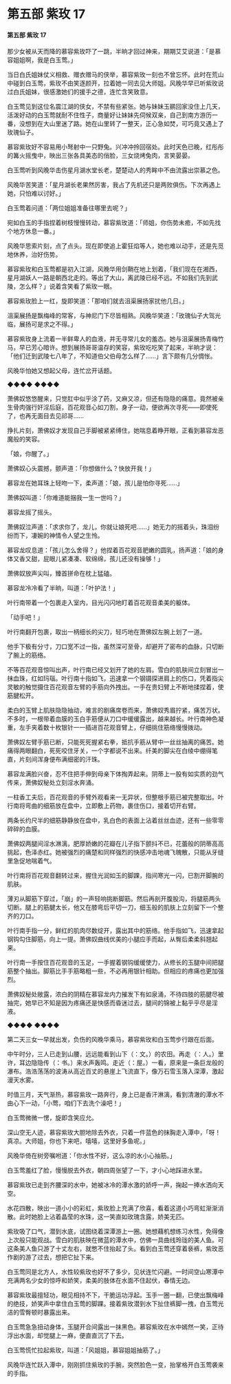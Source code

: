 # 第五部 紫玫 17

#### 第五部 紫玫 17

那少女被从天而降的慕容紫玫吓了一跳，半晌才回过神来，期期艾艾说道：「是慕容姐姐啊，我是白玉莺。」

当日白氏姐妹仗义相救、赠衣赠马的侠举，慕容紫玫一刻也不曾忘怀。此时在荒山中碰到白玉莺，紫玫不由笑逐颜开，拉着她一同去见大师姐。风晚华早已听紫玫说过白氏姐妹，很感激她们的援手之德，连忙含笑致意。

白玉莺见到这位名震江湖的侠女，不禁有些紧张。她与妹妹玉鹂回家没住上几天，活泼好动的白玉莺就耐不住性子，商量好让妹妹先伺候双亲，自己到南方游历一番，没想到在大山里迷了路。她在山里转了一整天，正心急如焚，可巧竟又遇上了玫瑰仙子。

慕容紫玫好不容易用小弩射中一只野兔。兴冲冲拎回宿处。此时天色已晚，红彤彤的篝火摇曳中，映出三张各具美态的俏脸，三女烧烤兔肉，言笑晏晏。

白玉莺听到风晚华击伤星月湖水堂长老，楚楚动人的秀眸中不由流露出崇慕之色。

风晚华苦笑道：「星月湖长老果然厉害，我占了先机还只是两败俱伤。下次再遇上她，只怕难以讨好。」

白玉莺着问道：「两位姐姐准备往哪里去呢？」

宛如白玉的手指捏着树枝慢慢转动，慕容紫玫道：「师姐，你伤势未癒，不如先找个地方休息一番。」

风晚华思索片刻，点了点头。现在即使追上霍狂焰等人，她也难以动手，还是先觅地休养，治好伤势。

慕容紫玫和白玉莺都是初入江湖，风晚华用剑鞘在地上划着，「我们现在在湘西，星月湖妖人一路是朝西北走的。等出了大山，离武陵已经不远。不如我们先到武陵，怎么样？」说着含笑看了紫玫一眼。

慕容紫玫脸上一红，旋即笑道：「那咱们就去沮渠展扬家扰他几日。」

沮渠展扬是飘梅峰的常客，与神尼门下尽皆相熟。风晚华笑道：「玫瑰仙子大驾光临，展扬可是求之不得。」

慕容紫玫身上流着一半鲜卑人的血液，并无寻常儿女的羞态。她与沮渠展扬青梅竹马，早已芳心暗许。想到展扬哥哥温存的笑容，紫玫吃吃笑了起来，半晌才说：「他们迁到武陵七八年了，不知道伯父伯母怎么样了……」言下颇有几分惆怅。

风晚华怕她又想起父母，连忙岔开话题。

◆◆◆◆ ◆◆◆◆

萧佛奴悠悠醒来，只觉肛中似乎涂了药，又麻又凉，但还有隐隐的痛意。竟然被亲生骨肉强行奸淫后庭，百花观音心如刀割，身子一动，便欲再次寻死——即使死了，也再无面目去见祁哥……

挣扎片刻，萧佛奴才发现自己手脚被紧紧缚住，她喘息着睁开眼，正看到慕容龙恶魔般的笑容。

「娘，你醒了。」

萧佛奴心头震撼，颤声道：「你想做什么？快放开我！」

慕容龙在她耳珠上轻吻一下，柔声道：「娘，孩儿是怕你寻死……」

萧佛奴叫道：「你难道能捆我一生一世吗？」

慕容龙摇了摇头。

萧佛奴泣声道：「求求你了，龙儿，你就让娘死吧……」她无力的摇着头，珠泪纷纷而下，凄婉的神情令人望之生怜。

慕容龙叹息道：「孩儿怎么舍得？」他捏着百花观音肥嫩的圆乳，扬声道：「娘的身体又香又甜，屁眼儿紧凑凑、软绵绵，孩儿还没有操够！」

萧佛奴放声尖叫，臻首拼命在枕上猛磕。

慕容龙冷冷看了半晌，叫道：「叶护法！」

叶行南带着一个包裹走入室内，目光闪闪地盯着百花观音柔美的躯体。

「动手吧！」

叶行南翻开包裹，取出一柄细长的尖刀，轻巧地在萧佛奴左腕上划了一道。

他手下极有分寸，刀口宽不过一指，虽然深可至骨，却避开了密布的血脉，只切断了腕上的筋络。

不等百花观音惊叫出声，叶行南已经又划开了她的左肩。雪白的肌肤间立刻冒出一抹血珠，红如玛瑙。叶行南十指如飞，迅速拿一个钢镊探进肩上的伤口，凭着指尖灵敏的触觉摄住百花观音左臂的手筋向外拽出。一手在贵妇臂上不断地揉捏着，使筋腱松开。

柔白的玉臂上肌肤隐隐抽动，难言的剧痛席卷而来，萧佛奴秀眉拧紧，痛苦万状。不多时，一根带着血膜的玉白手筋便从刀口中缓缓露出，越来越长。叶行南神色凝重，左手夹着数十枚银针一一插进百花观音臂上，仔细挑住筋络慢慢拨动。

萧佛奴左臂手筋已断，只能死死握紧右拳，抵抗手筋从臂中一丝丝抽离的痛苦。她痛得两眼翻白，死死咬住牙关，一个字都说不出来。纤美的脚尖在白绫中绷得笔直，片刻间浑身便布满细密的汗珠。

慕容龙满脸兴奋，忍不住把手伸到母亲下体掏弄起来。阴蒂上一股有如实质的劲气传来，萧佛奴秘处立刻淫水奔涌。

一柱香工夫后，百花观音的手臂外观看来一无异状，但整根手筋已被完整取出。叶行南将弯曲的细筋放在盘中，立即敷上药物，裹住伤口，接着切开右臂。

两条长约尺半的细筋静静放在盘中，乳白色的表面上沾着丝丝血迹，还有一些零零碎碎的血膜。

萧佛奴两腿间淫水淋漓，肥厚娇嫩的花瓣在儿子指下颤抖不已，花蕾般的阴蒂高高挑起，色泽赤红。她被强烈的痛楚和同样强烈的快感冲击地魂飞魄散，只能从牙缝里急促地喘着气。

叶行南将百花观音翻转过来，握住光润如玉的脚踝，指间寒光一闪，已割开脚腕的肌肤。

薄刃从脚筋下穿过，「崩」的一声轻响挑断脚筋。然后再剖开腹股沟，将腿筋两头切断。腿上的筋腱太长，他又在膝弯后平切一刀，细玉般的肌肤上立刻留下一个整齐的刀口。

叶行南手指一分，鲜红的肌肉尽数绽开，露出其中的筋络。他手指如飞，迅速拿起钢钩勾住脚筋，向上一提。萧佛奴曲线优美的小腿应手而起，从臀后柔柔斜翘起来。

叶行南一手按住百花观音的玉足，一手握着钢钩缓缓使力，从修长的玉腿中间把腿筋整个抽出。脚筋比手手筋略粗一些，不必再用银针相助。但相应的疼痛也更加强烈。

萧佛奴秘处敞露，浓白的阴精在慕容龙内力摧发下有如泉涌，不待四肢的筋腱尽被抽完，她早已不知是因为疼痛还是快感而昏迷过去，腿间的锦被上黏乎乎尽是淫液。

◆◆◆◆ ◆◆◆◆

第二天三女一早就出发，负伤的风晚华乘马，慕容紫玫和白玉莺步行跟在后面。

中午时分，三人已走到山腰，远远能看到山下（：文。）的农田。再走（：人。）里许，耳边隐隐传（：书。）来水声轰鸣。走近（：屋。）一看，原来是一条巨龙般的瀑布。浩浩荡荡的波涛从高近百丈的悬崖上飞流直下，像万石雪玉落入深潭，激起漫天水雾。

时值三月，天气渐热，慕容紫玫一路奔行，身上已是香汗淋漓，看到清澈的潭水不由心下一动，「小莺，咱们下去洗个澡吧！」

白玉莺微微一愣，旋即含笑应允。

深山空无人迹，慕容紫玫大胆地除去外衣，只着一件蓝色的抹胸走入潭中，「呀！真凉。大师姐，你也下来吧，嘻嘻，这里好多鱼呢。」

风晚华倚在树旁嘱咐道：「你水性不好，这么凉的水小心抽筋。」

白玉莺羞红了脸，慢慢脱去外衣，朝四周张望了一下，才小心地踩进水里。

慕容紫玫已走到齐腰深的水中，她被冰冷的潭水激的娇呼一声，掬起一捧水洒向天空。

水花四散，映出一道小小的彩虹，紫玫脸上充满了欣喜，看着这道小巧弯虹渐渐消散。此时她脸上沾着晶莹的水珠，这一笑直如玫瑰含露，娇美无匹。

紫玫吸了口气，潜到水底，试图绕着深潭游上一圈。她想藉机想练习水性，免得像上次般只能观战。雪白的肌肤映在微蓝的潭水中，仿佛一具曲线玲珑的美人鱼。可这条美人鱼只游了十丈左右，就憋不住抬起了头。看到白玉莺还穿着亵裤，紫玫恶作剧的游了过去，想把它扯下来。

白玉莺同是北方人，水性较紫玫也好不了多少，见状连忙闪避。一时间空山寒潭中充满两名少女的惊呼和娇笑，柔美的肢体在水面不住起伏，春情无边。

慕容紫玫最擅轻功，眼见相持不下，干脆运功浮起。玉手一圈一翻，已使出飘梅峰的绝技，娇笑声中拿住白玉莺的脚踝。接着紫玫潜到水下扯住裤脚一拽，白玉莺光洁的雪臀顿时暴露出来。

白玉莺急急扭动身体，玉腿开合间露出一抹黑色。慕容紫玫在水中嫣然一笑，正待浮出水面，却觉腿上一麻，便直直沉了下去。

白玉莺慌忙拉起紫玫，叫道：「风姐姐，慕容姐姐抽筋了。」

风晚华连忙跃入潭中，刚刚抓住紫玫的手腕，突然脸色一变，抬掌格开白玉莺袭来的手指。

